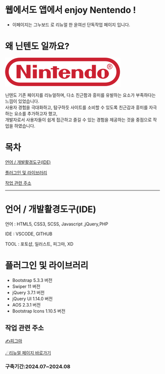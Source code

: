 # 웹에서도 앱에서 enjoy Nentendo !
+ 이페이지는 그누보드 로 리뉴얼 한 윤여선 단독작업 페이지 입니다.

<h1 class="text-center"> 왜 닌텐도 일까요? </h1>
<p class="text-center"><img src="./img/svg/logo_red.svg"></p>
<p class="text-center">닌텐도 기존 페이지를 리뉴얼하며, 다소 친근함과 흥미를 유발하는 요소가 부족하다는 느낌이 있었습니다.<br>
  사용자 경험을 극대화하고, 탐구하듯 사이트를 소비할 수 있도록 친근감과 흥미를 자극하는 요소를 추가하고자 했고,<br>
  개발자로서 사용자들이 쉽게 접근하고 즐길 수 있는 경험을 제공하는 것을 중점으로 작업을 하였습니다.</p>



# 목차
 <a href="https://github.com/yun0209/Nintendo_cms?tab=readme-ov-file#%EC%96%B8%EC%96%B4--%EA%B0%9C%EB%B0%9C%ED%99%9C%EA%B2%BD%EB%8F%84%EA%B5%ACide">
 언어 / 개발활경도구(IDE)</a>


  <a href = "https://github.com/yun0209/Nintendo_cms?tab=readme-ov-file#%ED%94%8C%EB%9F%AC%EA%B7%B8%EC%9D%B8-%EB%B0%8F-%EB%9D%BC%EC%9D%B4%EB%B8%8C%EB%9F%AC%EB%A6%AC">플러그인 및 라이브러리</a>


  <a href ="">작업 관련 주소</a>

---




#  언어 / 개발활경도구(IDE)

언어 : HTML5, CSS3, SCSS, Javascript ,jQuery,PHP

IDE : VSCODE, GITHUB

TOOL : 포토샵, 일러스트, 피그마, XD

# 플러그인 및 라이브러리
+ Bootstrap 5.3.3 버전
+ Swiper 11 버전
+ jQuery 3.7.1 버전
+ jQuery UI 1.14.0 버전
+ AOS 2.3.1 버전
+ Bootstrap Icons 1.10.5 버전

## 작업 관련 주소

<a href="https://www.figma.com/design/xKxrDMMJZ5KJ2Eny5gj7Wh/%EB%8B%8C%ED%85%90%EB%8F%84-%EC%9B%B9%EA%B5%AC%ED%98%84?node-id=296-3&t=dLdfZABeak10NkMc-1">✍피그마</a>

<a href="http://yysportfolio.dothome.co.kr/">☄리뉴얼 페이지 바로가기</a>


### 구축기간:2024.07~2024.08
